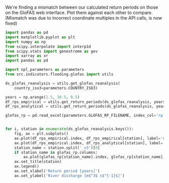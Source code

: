 We're finding a mismatch between our calculated return periods on those on the GloFAS web interface.
Plot them against each other to compare. (Mismatch was due to incorrect coordinate multiples
in the API calls, is now fixed)

```python
import pandas as pd
import matplotlib.pyplot as plt
import numpy as np
from scipy.interpolate import interp1d
from scipy.stats import genextreme as gev
import xarray as xr
import pandas as pd

import npl_parameters as parameters
from src.indicators.flooding.glofas import utils
```

```python
ds_glofas_reanalysis = utils.get_glofas_reanalysis(
    country_iso3=parameters.COUNTRY_ISO3)
```

```python
years = np.arange(1.5, 30.5, 0.5)
df_rps_empirical = utils.get_return_periods(ds_glofas_reanalysis, years=years, method="empirical")
df_rps_analytical = utils.get_return_periods(ds_glofas_reanalysis, years=years, method="analytical", show_plots=True)
```

```python
glofas_rp = pd.read_excel(parameters.GLOFAS_RP_FILENAME, index_col='rp')


for i, station in enumerate(ds_glofas_reanalysis.keys()):
    fig, ax = plt.subplots()
    ax.plot(df_rps_empirical.index, df_rps_empirical[station], label='empirical')
    ax.plot(df_rps_empirical.index, df_rps_analytical[station], label='analytical')
    station_name = station.split('_v3')[0]  
    if station_name in glofas_rp.columns:
        ax.plot(glofas_rp[station_name].index, glofas_rp[station_name], 'o', label='GloFAS')
    ax.set_title(station)
    ax.legend()
    ax.set_xlabel('Return period [years]')
    ax.set_ylabel('River discharge [m$^3$ s$^{-1}$]')
```
